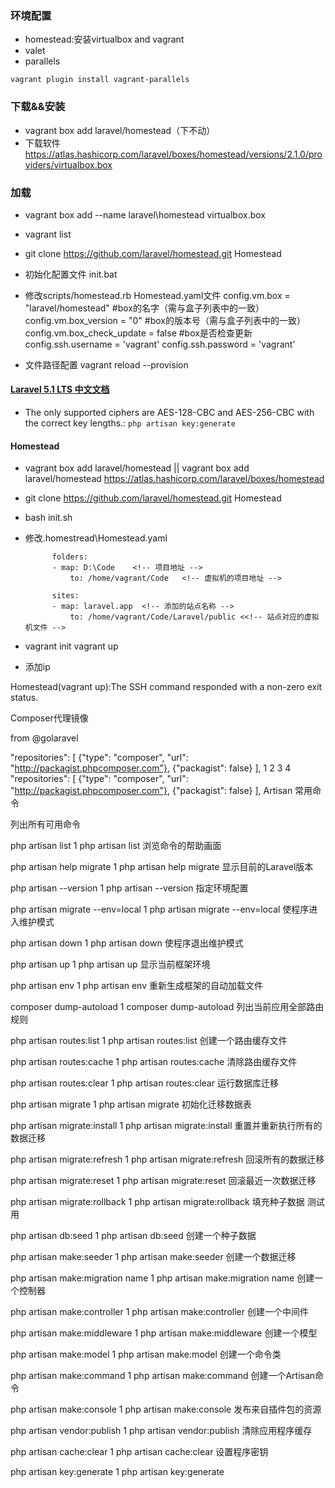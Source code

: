 ### 环境配置
- homestead:安装virtualbox and vagrant
- valet
- parallels
```
vagrant plugin install vagrant-parallels
```

### 下载&&安装 ###
- vagrant box add laravel/homestead（下不动）
- 下载软件 https://atlas.hashicorp.com/laravel/boxes/homestead/versions/2.1.0/providers/virtualbox.box

### 加载 ###
- vagrant box add --name laravel\homestead virtualbox.box
- vagrant list
- git clone https://github.com/laravel/homestead.git Homestead
- 初始化配置文件 init.bat
- 修改scripts/homestead.rb Homestead.yaml文件
	config.vm.box = "laravel/homestead" #box的名字（需与盒子列表中的一致）
	config.vm.box_version = "0"         #box的版本号（需与盒子列表中的一致）
	config.vm.box_check_update = false  #box是否检查更新
	config.ssh.username = 'vagrant'
    config.ssh.password = 'vagrant'

-	文件路径配置
	vagrant reload --provision

#### [Laravel 5.1 LTS 中文文档](https://docs.golaravel.com/docs/5.4/installation/)

- The only supported ciphers are AES-128-CBC and AES-256-CBC with the correct key lengths.: `php artisan key:generate`


#### Homestead ####
- vagrant box add laravel/homestead  || vagrant box add laravel/homestead https://atlas.hashicorp.com/laravel/boxes/homestead
- git clone https://github.com/laravel/homestead.git Homestead
- bash init.sh
- 修改.homestread\Homestead.yaml

			folders:
			- map: D:\Code    <!-- 项目地址 -->
				to: /home/vagrant/Code   <!-- 虚拟机的项目地址 -->

			sites:
			- map: laravel.app  <!-- 添加的站点名称 -->
				to: /home/vagrant/Code/Laravel/public <<!-- 站点对应的虚拟机文件 -->
- vagrant init    vagrant up
- 添加ip

Homestead(vagrant up):The SSH command responded with a non-zero exit status.

Composer代理镜像

from @golaravel


"repositories": [
        {"type": "composer", "url": "http://packagist.phpcomposer.com"},
        {"packagist": false}
    ],
1
2
3
4
"repositories": [
        {"type": "composer", "url": "http://packagist.phpcomposer.com"},
        {"packagist": false}
    ],
Artisan 常用命令

列出所有可用命令


php artisan list
1
php artisan list
浏览命令的帮助画面


php artisan help migrate
1
php artisan help migrate
显示目前的Laravel版本


php artisan --version
1
php artisan --version
指定环境配置


php artisan migrate --env=local
1
php artisan migrate --env=local
使程序进入维护模式


php artisan down
1
php artisan down
使程序退出维护模式


php artisan up
1
php artisan up
显示当前框架环境


php artisan env
1
php artisan env
重新生成框架的自动加载文件


composer dump-autoload
1
composer dump-autoload
列出当前应用全部路由规则


php artisan routes:list
1
php artisan routes:list
创建一个路由缓存文件


php artisan routes:cache
1
php artisan routes:cache
清除路由缓存文件


php artisan routes:clear
1
php artisan routes:clear
运行数据库迁移


php artisan migrate
1
php artisan migrate
初始化迁移数据表


php artisan migrate:install
1
php artisan migrate:install
重置并重新执行所有的数据迁移


php artisan migrate:refresh
1
php artisan migrate:refresh
回滚所有的数据迁移


php artisan migrate:reset
1
php artisan migrate:reset
回滚最近一次数据迁移


php artisan migrate:rollback
1
php artisan migrate:rollback
填充种子数据 测试用


php artisan db:seed
1
php artisan db:seed
创建一个种子数据


php artisan make:seeder
1
php artisan make:seeder
创建一个数据迁移


php artisan make:migration name
1
php artisan make:migration name
创建一个控制器


php artisan make:controller
1
php artisan make:controller
创建一个中间件


php artisan make:middleware
1
php artisan make:middleware
创建一个模型


php artisan make:model
1
php artisan make:model
创建一个命令类


php artisan make:command
1
php artisan make:command
创建一个Artisan命令


php artisan make:console
1
php artisan make:console
发布来自插件包的资源


php artisan vendor:publish
1
php artisan vendor:publish
清除应用程序缓存


php artisan cache:clear
1
php artisan cache:clear
设置程序密钥


php artisan key:generate
1
php artisan key:generate
